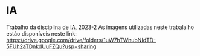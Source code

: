 # IA
Trabalho da disciplina de IA, 2023-2
As imagens utilizadas neste trabalalho estão disponíveis neste link: https://drive.google.com/drive/folders/1uW7hTWnubNIdTD-5FUh2aTDnkdUuFZQu?usp=sharing
